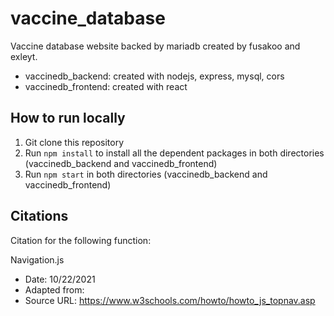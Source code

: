 # vaccine_database
Vaccine database website backed by mariadb created by fusakoo and exleyt.
- vaccinedb_backend: created with nodejs, express, mysql, cors
- vaccinedb_frontend: created with react

## How to run locally
1. Git clone this repository
2. Run `npm install` to install all the dependent packages in both directories (vaccinedb_backend and vaccinedb_frontend)
3. Run `npm start` in both directories (vaccinedb_backend and vaccinedb_frontend) 

## Citations
Citation for the following function:

Navigation.js
* Date: 10/22/2021 
* Adapted from:
* Source URL: https://www.w3schools.com/howto/howto_js_topnav.asp
